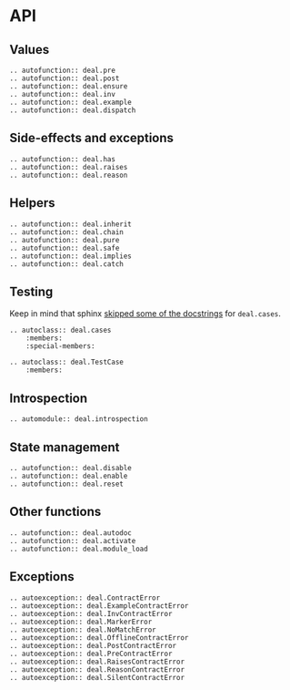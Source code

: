 # API

## Values

```{eval-rst}
.. autofunction:: deal.pre
.. autofunction:: deal.post
.. autofunction:: deal.ensure
.. autofunction:: deal.inv
.. autofunction:: deal.example
.. autofunction:: deal.dispatch
```

## Side-effects and exceptions

```{eval-rst}
.. autofunction:: deal.has
.. autofunction:: deal.raises
.. autofunction:: deal.reason
```

## Helpers

```{eval-rst}
.. autofunction:: deal.inherit
.. autofunction:: deal.chain
.. autofunction:: deal.pure
.. autofunction:: deal.safe
.. autofunction:: deal.implies
.. autofunction:: deal.catch
```

## Testing

Keep in mind that sphinx [skipped some of the docstrings](https://github.com/sphinx-doc/sphinx/issues/7787) for `deal.cases`.

```{eval-rst}
.. autoclass:: deal.cases
    :members:
    :special-members:

.. autoclass:: deal.TestCase
    :members:
```

## Introspection

```{eval-rst}
.. automodule:: deal.introspection
```

## State management

```{eval-rst}
.. autofunction:: deal.disable
.. autofunction:: deal.enable
.. autofunction:: deal.reset
```

## Other functions

```{eval-rst}
.. autofunction:: deal.autodoc
.. autofunction:: deal.activate
.. autofunction:: deal.module_load
```

## Exceptions

```{eval-rst}
.. autoexception:: deal.ContractError
.. autoexception:: deal.ExampleContractError
.. autoexception:: deal.InvContractError
.. autoexception:: deal.MarkerError
.. autoexception:: deal.NoMatchError
.. autoexception:: deal.OfflineContractError
.. autoexception:: deal.PostContractError
.. autoexception:: deal.PreContractError
.. autoexception:: deal.RaisesContractError
.. autoexception:: deal.ReasonContractError
.. autoexception:: deal.SilentContractError
```
